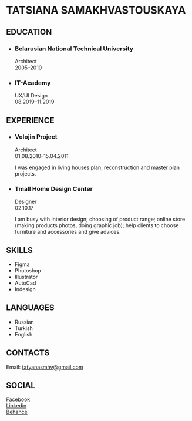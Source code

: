 # TATSIANA SAMAKHVASTOUSKAYA
## EDUCATION
* ### __Belarusian National Technical University__
    Architect\
    2005–2010
* ### __IT-Academy__
    UX/UI Design\
    08.2019–11.2019
## EXPERIENCE
* ### __Volojin Project__
    Architect\
    01.08.2010–15.04.2011
    
    I was engaged in living houses plan, 
reconstruction and master plan projects.
* ### __Tmall Home Design Center__
    Designer\
    02.10.17
    
    I am busy with interior design; choosing of product 
range; online store (making products photos, doing 
graphic job); help clients to choose furniture 
and accessories and give advices. 
## SKILLS
* Figma
* Photoshop
* Illustrator
* AutoCad
* Indesign
## LANGUAGES
* Russian
* Turkish
* English
## CONTACTS
Email: tatyanasmhv@gmail.com
## SOCIAL
[Facebook](https://www.facebook.com/tatyana.kalayci)\
[Linkedin](https://www.linkedin.com/in/tatyana-kalayci-000007188/)\
[Behance](https://www.behance.net/tatyanakalayci)